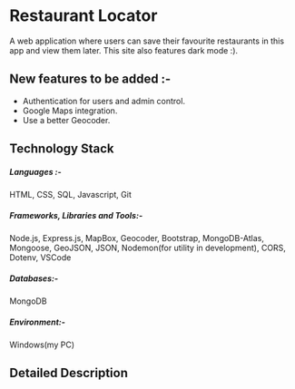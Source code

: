 # Restaurant Locator

A web application where users can save their favourite restaurants in this app and view them later. This site also features dark mode :).

## New features to be added :-

- Authentication for users and admin control.
- Google Maps integration.
- Use a better Geocoder.

## Technology Stack

##### Languages :-

HTML, CSS, SQL, Javascript, Git

##### Frameworks, Libraries and Tools:-

Node.js, Express.js, MapBox, Geocoder, Bootstrap, MongoDB-Atlas, Mongoose, GeoJSON, JSON, Nodemon(for utility in development), CORS, Dotenv, VSCode

##### Databases:-

MongoDB

##### Environment:-

Windows(my PC)

## Detailed Description
